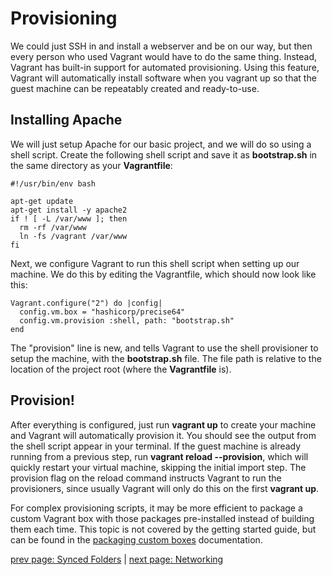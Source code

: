 # Provisioning #

We could just SSH in and install a webserver and be on our way, but then every person who used Vagrant would have to do the same thing. Instead, Vagrant has built-in support for automated provisioning. Using this feature, Vagrant will automatically install software when you vagrant up so that the guest machine can be repeatably created and ready-to-use.

## Installing Apache ##

We will just setup Apache for our basic project, and we will do so using a shell script. Create the following shell script and save it as **bootstrap.sh** in the same directory as your **Vagrantfile**:

    #!/usr/bin/env bash

    apt-get update
    apt-get install -y apache2
    if ! [ -L /var/www ]; then
      rm -rf /var/www
      ln -fs /vagrant /var/www
    fi

Next, we configure Vagrant to run this shell script when setting up our machine. We do this by editing the Vagrantfile, which should now look like this:

    Vagrant.configure("2") do |config|
      config.vm.box = "hashicorp/precise64"
      config.vm.provision :shell, path: "bootstrap.sh"
    end

The "provision" line is new, and tells Vagrant to use the shell provisioner to setup the machine, with the **bootstrap.sh** file. The file path is relative to the location of the project root (where the **Vagrantfile** is).

## Provision! ##

After everything is configured, just run **vagrant up** to create your machine and Vagrant will automatically provision it. You should see the output from the shell script appear in your terminal. If the guest machine is already running from a previous step, run **vagrant reload --provision**, which will quickly restart your virtual machine, skipping the initial import step. The provision flag on the reload command instructs Vagrant to run the provisioners, since usually Vagrant will only do this on the first **vagrant up**.

For complex provisioning scripts, it may be more efficient to package a custom Vagrant box with those packages pre-installed instead of building them each time. This topic is not covered by the getting started guide, but can be found in the [packaging custom boxes](https://www.vagrantup.com/docs/boxes/base.html) documentation.

[prev page: Synced Folders](synced-folders.md) | [next page: Networking](networking.md)
